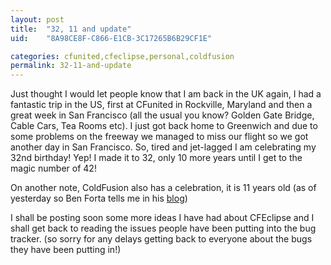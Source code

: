 ```yaml
---
layout: post
title:  "32, 11 and update"
uid:	"8A98CE8F-C866-E1CB-3C17265B6B29CF1E"

categories: cfunited,cfeclipse,personal,coldfusion
permalink: 32-11-and-update
---
```

Just thought I would let people know that I am back in the UK again, I had a fantastic trip in the US, first at CFunited in Rockville, Maryland and then a great week in San Francisco (all the usual you know? Golden Gate Bridge, Cable Cars, Tea Rooms etc). I just got back home to Greenwich and due to some problems on the freeway we managed to miss our flight so we got another day in San Francisco. So, tired and jet-lagged I am celebrating my 32nd birthday! Yep! I made it to 32, only 10 more years until I get to the magic number of 42!

On another note, ColdFusion also has a celebration, it is 11 years old (as of yesterday so Ben Forta tells me in his <a href="http://www.forta.com/blog/index.cfm/2006/7/10/Happy-Birthday-ColdFusion">blog</a>)

I shall be posting soon some more ideas I have had about CFEclipse and I shall get back to reading the issues people have been putting into the bug tracker. (so sorry for any delays getting back to everyone about the bugs they have been putting in!)